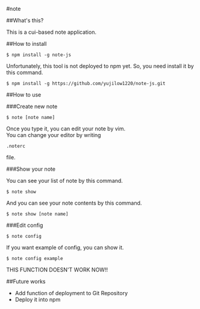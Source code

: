 #note

##What's this?

This is a cui-based note application.

##How to install

```
$ npm install -g note-js
```

Unfortunately, this tool is not deployed to npm yet. So, you need install it by this command.

```
$ npm install -g https://github.com/yujilow1220/note-js.git
```

##How to use

###Create new note

```
$ note [note name]
```
Once you type it, you can edit your note by vim.  
You can change your editor by writing 
```
.noterc
```
file.

###Show your note

You can see your list of note by this command.

```
$ note show
```

And you can see your note contents by this command.

```
$ note show [note name]
```

###Edit config

```
$ note config
```

If you want example of config, you can show it.

```
$ note config example
```
THIS FUNCTION DOESN'T WORK NOW!!

##Future works

 - Add function of deployment to Git Repository
 - Deploy it into npm
